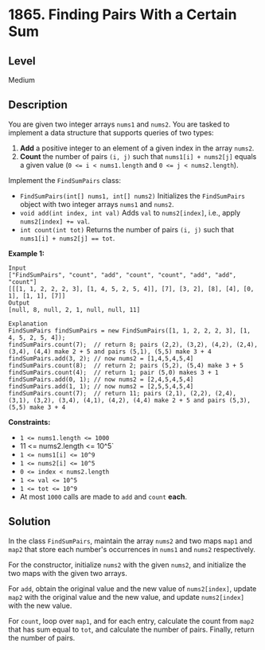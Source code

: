 # 1865. Finding Pairs With a Certain Sum
## Level
Medium

## Description
You are given two integer arrays `nums1` and `nums2`. You are tasked to implement a data structure that supports queries of two types:

1. **Add** a positive integer to an element of a given index in the array `nums2`.
2. **Count** the number of pairs `(i, j)` such that `nums1[i] + nums2[j]` equals a given value (`0 <= i < nums1.length` and `0 <= j < nums2.length`).

Implement the `FindSumPairs` class:

* `FindSumPairs(int[] nums1, int[] nums2)` Initializes the `FindSumPairs` object with two integer arrays `nums1` and `nums2`.
* `void add(int index, int val)` Adds `val` to `nums2[index]`, i.e., apply `nums2[index] += val`.
* `int count(int tot)` Returns the number of pairs `(i, j)` such that `nums1[i] + nums2[j] == tot`.

**Example 1:**
```
Input
["FindSumPairs", "count", "add", "count", "count", "add", "add", "count"]
[[[1, 1, 2, 2, 2, 3], [1, 4, 5, 2, 5, 4]], [7], [3, 2], [8], [4], [0, 1], [1, 1], [7]]
Output
[null, 8, null, 2, 1, null, null, 11]

Explanation
FindSumPairs findSumPairs = new FindSumPairs([1, 1, 2, 2, 2, 3], [1, 4, 5, 2, 5, 4]);
findSumPairs.count(7);  // return 8; pairs (2,2), (3,2), (4,2), (2,4), (3,4), (4,4) make 2 + 5 and pairs (5,1), (5,5) make 3 + 4
findSumPairs.add(3, 2); // now nums2 = [1,4,5,4,5,4]
findSumPairs.count(8);  // return 2; pairs (5,2), (5,4) make 3 + 5
findSumPairs.count(4);  // return 1; pair (5,0) makes 3 + 1
findSumPairs.add(0, 1); // now nums2 = [2,4,5,4,5,4]
findSumPairs.add(1, 1); // now nums2 = [2,5,5,4,5,4]
findSumPairs.count(7);  // return 11; pairs (2,1), (2,2), (2,4), (3,1), (3,2), (3,4), (4,1), (4,2), (4,4) make 2 + 5 and pairs (5,3), (5,5) make 3 + 4
```

**Constraints:**

* `1 <= nums1.length <= 1000`
* 11 <= nums2.length <= 10^5`
* `1 <= nums1[i] <= 10^9`
* `1 <= nums2[i] <= 10^5`
* `0 <= index < nums2.length`
* `1 <= val <= 10^5`
* `1 <= tot <= 10^9`
* At most `1000` calls are made to `add` and `count` **each**.

## Solution
In the class `FindSumPairs`, maintain the array `nums2` and two maps `map1` and `map2` that store each number's occurrences in `nums1` and `nums2` respectively.

For the constructor, initialize `nums2` with the given `nums2`, and initialize the two maps with the given two arrays.

For `add`, obtain the original value and the new value of `nums2[index]`, update `map2` with the original value and the new value, and update `nums2[index]` with the new value.

For `count`, loop over `map1`, and for each entry, calculate the count from `map2` that has sum equal to `tot`, and calculate the number of pairs. Finally, return the number of pairs.
